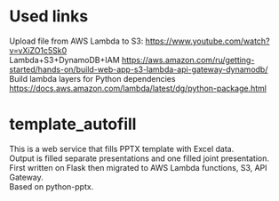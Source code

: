 # Used links
Upload file from AWS Lambda to S3: https://www.youtube.com/watch?v=vXiZO1c5Sk0 \
Lambda+S3+DynamoDB+IAM https://aws.amazon.com/ru/getting-started/hands-on/build-web-app-s3-lambda-api-gateway-dynamodb/ \
Build lambda layers for Python dependencies https://docs.aws.amazon.com/lambda/latest/dg/python-package.html


# template_autofill
This is a web service that fills PPTX template with Excel data. \
Output is filled separate presentations and one filled joint presentation. \
First written on Flask then migrated to AWS Lambda functions, S3, API Gateway. \
Based on python-pptx.
